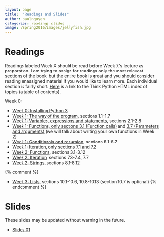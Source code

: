 ```yaml
---
layout: page
title:  "Readings and Slides"
author: paulnguyen
categories: readings slides
image: /Spring2016/images/jellyfish.jpg
---
```


# Readings

Readings labeled Week X should be read before Week X's lecture as preparation. I am trying to assign for readings only the most relevant sections of the book, but the entire book is great and you should consider reading unassigned material if you would like to learn more. Each individual section is fairly short. [Here][thinkpython] is a link to the Think Python HTML index of topics (a table of contents).

Week 0:
- [Week 0: Installing Python 3][installing_python_3]
- [Week 1: The way of the program][tp_wayofprogram], sections 1.1-1.7
- [Week 1: Variables, expressions and statements][tp_variables], sections 2.1-2.8
- [Week 1: Functions, only sections 3.1 (Function calls)][tp_functions_3.1] and [3.7 (Parameters and arguments)][tp_functions_3.7] (we will talk about writing your own functions in Week 2)
- [Week 1: Conditionals and recursion][tp_conditionals], sections 5.1-5.7
- [Week 1: Iteration, only sections 7.1 and 7.2][tp_iteration_7.1]
- [Week 2: Functions][tp_functions], sections 3.1-3.12
- [Week 2: Iteration][tp_iteration_7.3], sections 7.3-7.4, 7.7
- [Week 2: Strings][tp_strings], sections 8.1-8.12

{% comment %}
- [Week 3: Lists][tp_lists], sections 10.1-10.6, 10.8-10.13 (section 10.7 is optional)
{% endcomment %}

# Slides

These slides may be updated without warning in the future.

- [Slides 01][slides01]



[thinkpython]: http://greenteapress.com/thinkpython2/html/index.html
[installing_python_3]: http://www.diveintopython3.net/installing-python.html
[tp_wayofprogram]: http://greenteapress.com/thinkpython2/html/thinkpython2002.html
[tp_variables]: http://greenteapress.com/thinkpython2/html/thinkpython2003.html
[tp_functions_3.1]: http://greenteapress.com/thinkpython2/html/thinkpython2004.html#toc23
[tp_functions_3.7]: http://greenteapress.com/thinkpython2/html/thinkpython2004.html#toc29
[tp_conditionals]: http://greenteapress.com/thinkpython2/html/thinkpython2006.html
[tp_iteration_7.1]: http://greenteapress.com/thinkpython2/html/thinkpython2008.html#toc74
[tp_functions]: http://greenteapress.com/thinkpython2/html/thinkpython2004.html
[tp_iteration_7.3]: http://greenteapress.com/thinkpython2/html/thinkpython2008.html#toc76
[tp_strings]: http://greenteapress.com/thinkpython2/html/thinkpython2009.html
[tp_lists]: http://greenteapress.com/thinkpython2/html/thinkpython2011.html


[slides01]: /Spring2016/files/slides/slides01.pdf

